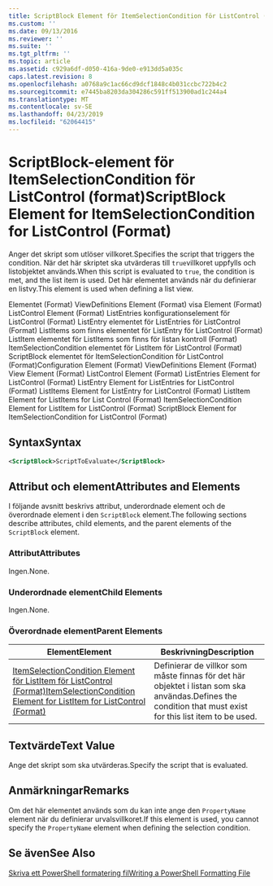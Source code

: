 ```yaml
---
title: ScriptBlock Element för ItemSelectionCondition för ListControl (Format) | Microsoft Docs
ms.custom: ''
ms.date: 09/13/2016
ms.reviewer: ''
ms.suite: ''
ms.tgt_pltfrm: ''
ms.topic: article
ms.assetid: c929a6df-d050-416a-9de0-e913dd5a035c
caps.latest.revision: 8
ms.openlocfilehash: a0768a9c1ac66cd9dcf1848c4b031ccbc722b4c2
ms.sourcegitcommit: e7445ba8203da304286c591ff513900ad1c244a4
ms.translationtype: MT
ms.contentlocale: sv-SE
ms.lasthandoff: 04/23/2019
ms.locfileid: "62064415"
---
```

# <a name="scriptblock-element-for-itemselectioncondition-for-listcontrol-format"></a><span data-ttu-id="a19b7-102">ScriptBlock-element för ItemSelectionCondition för ListControl (format)</span><span class="sxs-lookup"><span data-stu-id="a19b7-102">ScriptBlock Element for ItemSelectionCondition for ListControl (Format)</span></span>

<span data-ttu-id="a19b7-103">Anger det skript som utlöser villkoret.</span><span class="sxs-lookup"><span data-stu-id="a19b7-103">Specifies the script that triggers the condition.</span></span> <span data-ttu-id="a19b7-104">När det här skriptet ska utvärderas till `true`villkoret uppfylls och listobjektet används.</span><span class="sxs-lookup"><span data-stu-id="a19b7-104">When this script is evaluated to `true`, the condition is met, and the list item is used.</span></span> <span data-ttu-id="a19b7-105">Det här elementet används när du definierar en listvy.</span><span class="sxs-lookup"><span data-stu-id="a19b7-105">This element is used when defining a list view.</span></span>

<span data-ttu-id="a19b7-106">Elementet (Format) ViewDefinitions Element (Format) visa Element (Format) ListControl Element (Format) ListEntries konfigurationselement för ListControl (Format) ListEntry elementet för ListEntries för ListControl (Format) ListItems som finns elementet för ListEntry för ListControl (Format) ListItem elementet för ListItems som finns för listan kontroll (Format) ItemSelectionCondition elementet för ListItem för ListControl (Format) ScriptBlock elementet för ItemSelectionCondition för ListControl (Format)</span><span class="sxs-lookup"><span data-stu-id="a19b7-106">Configuration Element (Format) ViewDefinitions Element (Format) View Element (Format) ListControl Element (Format) ListEntries Element for ListControl (Format) ListEntry Element for ListEntries for ListControl (Format) ListItems Element for ListEntry for ListControl (Format) ListItem Element for ListItems for List Control (Format) ItemSelectionCondition Element for ListItem for ListControl (Format) ScriptBlock Element for ItemSelectionCondition for ListControl  (Format)</span></span>

## <a name="syntax"></a><span data-ttu-id="a19b7-107">Syntax</span><span class="sxs-lookup"><span data-stu-id="a19b7-107">Syntax</span></span>

```xml
<ScriptBlock>ScriptToEvaluate</ScriptBlock>
```

## <a name="attributes-and-elements"></a><span data-ttu-id="a19b7-108">Attribut och element</span><span class="sxs-lookup"><span data-stu-id="a19b7-108">Attributes and Elements</span></span>

<span data-ttu-id="a19b7-109">I följande avsnitt beskrivs attribut, underordnade element och de överordnade element i den `ScriptBlock` element.</span><span class="sxs-lookup"><span data-stu-id="a19b7-109">The following sections describe attributes, child elements, and the parent elements of the `ScriptBlock` element.</span></span>

### <a name="attributes"></a><span data-ttu-id="a19b7-110">Attribut</span><span class="sxs-lookup"><span data-stu-id="a19b7-110">Attributes</span></span>

<span data-ttu-id="a19b7-111">Ingen.</span><span class="sxs-lookup"><span data-stu-id="a19b7-111">None.</span></span>

### <a name="child-elements"></a><span data-ttu-id="a19b7-112">Underordnade element</span><span class="sxs-lookup"><span data-stu-id="a19b7-112">Child Elements</span></span>

<span data-ttu-id="a19b7-113">Ingen.</span><span class="sxs-lookup"><span data-stu-id="a19b7-113">None.</span></span>

### <a name="parent-elements"></a><span data-ttu-id="a19b7-114">Överordnade element</span><span class="sxs-lookup"><span data-stu-id="a19b7-114">Parent Elements</span></span>

|<span data-ttu-id="a19b7-115">Element</span><span class="sxs-lookup"><span data-stu-id="a19b7-115">Element</span></span>|<span data-ttu-id="a19b7-116">Beskrivning</span><span class="sxs-lookup"><span data-stu-id="a19b7-116">Description</span></span>|
|-------------|-----------------|
|[<span data-ttu-id="a19b7-117">ItemSelectionCondition Element för ListItem för ListControl (Format)</span><span class="sxs-lookup"><span data-stu-id="a19b7-117">ItemSelectionCondition Element for ListItem for ListControl (Format)</span></span>](./itemselectioncondition-element-for-listitem-for-listcontrol-format.md)|<span data-ttu-id="a19b7-118">Definierar de villkor som måste finnas för det här objektet i listan som ska användas.</span><span class="sxs-lookup"><span data-stu-id="a19b7-118">Defines the condition that must exist for this list item to be used.</span></span>|

## <a name="text-value"></a><span data-ttu-id="a19b7-119">Textvärde</span><span class="sxs-lookup"><span data-stu-id="a19b7-119">Text Value</span></span>

<span data-ttu-id="a19b7-120">Ange det skript som ska utvärderas.</span><span class="sxs-lookup"><span data-stu-id="a19b7-120">Specify the script that is evaluated.</span></span>

## <a name="remarks"></a><span data-ttu-id="a19b7-121">Anmärkningar</span><span class="sxs-lookup"><span data-stu-id="a19b7-121">Remarks</span></span>

<span data-ttu-id="a19b7-122">Om det här elementet används som du kan inte ange den `PropertyName` element när du definierar urvalsvillkoret.</span><span class="sxs-lookup"><span data-stu-id="a19b7-122">If this element is used, you cannot specify the `PropertyName` element when defining the selection condition.</span></span>

## <a name="see-also"></a><span data-ttu-id="a19b7-123">Se även</span><span class="sxs-lookup"><span data-stu-id="a19b7-123">See Also</span></span>

[<span data-ttu-id="a19b7-124">Skriva ett PowerShell formatering fil</span><span class="sxs-lookup"><span data-stu-id="a19b7-124">Writing a PowerShell Formatting File</span></span>](./writing-a-powershell-formatting-file.md)
